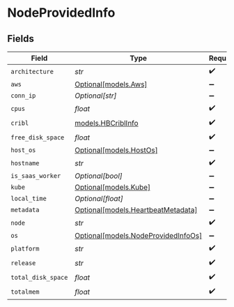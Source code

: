 # NodeProvidedInfo


## Fields

| Field                                                                  | Type                                                                   | Required                                                               | Description                                                            |
| ---------------------------------------------------------------------- | ---------------------------------------------------------------------- | ---------------------------------------------------------------------- | ---------------------------------------------------------------------- |
| `architecture`                                                         | *str*                                                                  | :heavy_check_mark:                                                     | N/A                                                                    |
| `aws`                                                                  | [Optional[models.Aws]](../models/aws.md)                               | :heavy_minus_sign:                                                     | N/A                                                                    |
| `conn_ip`                                                              | *Optional[str]*                                                        | :heavy_minus_sign:                                                     | N/A                                                                    |
| `cpus`                                                                 | *float*                                                                | :heavy_check_mark:                                                     | N/A                                                                    |
| `cribl`                                                                | [models.HBCriblInfo](../models/hbcriblinfo.md)                         | :heavy_check_mark:                                                     | N/A                                                                    |
| `free_disk_space`                                                      | *float*                                                                | :heavy_check_mark:                                                     | N/A                                                                    |
| `host_os`                                                              | [Optional[models.HostOs]](../models/hostos.md)                         | :heavy_minus_sign:                                                     | N/A                                                                    |
| `hostname`                                                             | *str*                                                                  | :heavy_check_mark:                                                     | N/A                                                                    |
| `is_saas_worker`                                                       | *Optional[bool]*                                                       | :heavy_minus_sign:                                                     | N/A                                                                    |
| `kube`                                                                 | [Optional[models.Kube]](../models/kube.md)                             | :heavy_minus_sign:                                                     | N/A                                                                    |
| `local_time`                                                           | *Optional[float]*                                                      | :heavy_minus_sign:                                                     | N/A                                                                    |
| `metadata`                                                             | [Optional[models.HeartbeatMetadata]](../models/heartbeatmetadata.md)   | :heavy_minus_sign:                                                     | N/A                                                                    |
| `node`                                                                 | *str*                                                                  | :heavy_check_mark:                                                     | N/A                                                                    |
| `os`                                                                   | [Optional[models.NodeProvidedInfoOs]](../models/nodeprovidedinfoos.md) | :heavy_minus_sign:                                                     | N/A                                                                    |
| `platform`                                                             | *str*                                                                  | :heavy_check_mark:                                                     | N/A                                                                    |
| `release`                                                              | *str*                                                                  | :heavy_check_mark:                                                     | N/A                                                                    |
| `total_disk_space`                                                     | *float*                                                                | :heavy_check_mark:                                                     | N/A                                                                    |
| `totalmem`                                                             | *float*                                                                | :heavy_check_mark:                                                     | N/A                                                                    |